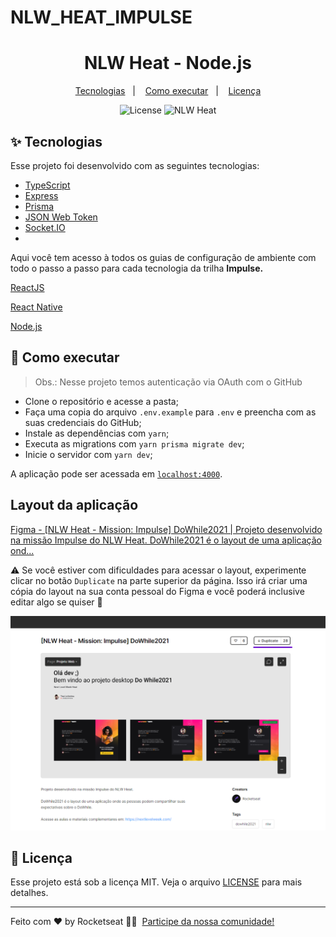 # NLW_HEAT_IMPULSE
<h1 align="center">NLW Heat - Node.js</h1>

<p align="center">
  <a href="#-tecnologias">Tecnologias</a>&nbsp;&nbsp;&nbsp;|&nbsp;&nbsp;&nbsp;
  <a href="#-como-executar">Como executar</a>&nbsp;&nbsp;&nbsp;|&nbsp;&nbsp;&nbsp;
  <a href="#-licença">Licença</a>
</p>

<p align="center">
  <img alt="License" src="https://img.shields.io/static/v1?label=license&message=MIT&color=8257E5&labelColor=000000">
  <img src="https://img.shields.io/static/v1?label=NLW&message=Heat&color=8257E5&labelColor=000000" alt="NLW Heat" />
</p>

## ✨ Tecnologias

Esse projeto foi desenvolvido com as seguintes tecnologias:

- [TypeScript](https://www.typescriptlang.org/)
- [Express](https://expressjs.com/pt-br/)
- [Prisma](https://www.prisma.io/)
- [JSON Web Token](https://jwt.io/)
- [Socket.IO](https://socket.io/)
-
Aqui você tem acesso à todos os guias de configuração de ambiente com todo o passo a passo para cada tecnologia da trilha **Impulse.**

[ReactJS](https://www.notion.so/ReactJS-8264246c2cb840e890bd17ab169ffa47)

[React Native](https://www.notion.so/React-Native-f1e726fc05d248a88d35eba7473b0f78)

[Node.js](https://www.notion.so/Node-js-a0d5ad31a0fb4a47b96434b9af9dc5b2)


## 🚀 Como executar

> Obs.: Nesse projeto temos autenticação via OAuth com o GitHub

- Clone o repositório e acesse a pasta;
- Faça uma copia do arquivo `.env.example` para `.env` e preencha com as suas credenciais do GitHub;
- Instale as dependências com `yarn`;
- Executa as migrations com `yarn prisma migrate dev`;
- Inicie o servidor com `yarn dev`;

A aplicação pode ser acessada em [`localhost:4000`](http://localhost:4000).

## Layout da aplicação

[Figma - [NLW Heat - Mission: Impulse] DoWhile2021 | Projeto desenvolvido na missão Impulse do NLW Heat. DoWhile2021 é o layout de uma aplicação ond...](https://www.figma.com/community/file/1031699316177416916/%5BNLW-Heat---Mission%3A-Impulse%5D-DoWhile2021)

⚠ Se você estiver com dificuldades para acessar o layout, experimente clicar no botão `Duplicate` na parte superior da página. Isso irá criar uma cópia do layout na sua conta pessoal do Figma e você poderá inclusive editar algo se quiser 💜

![Untitled](https://github.com/Julio-Cesar-Rodrigues/NLW_HEAT_IMPULSE/blob/main/layout.png?raw=true)

## 📄 Licença

Esse projeto está sob a licença MIT. Veja o arquivo [LICENSE](LICENSE) para mais detalhes.

---

Feito com ♥ by Rocketseat 👋🏻 &nbsp;[Participe da nossa comunidade!](https://discordapp.com/invite/gCRAFhc)
